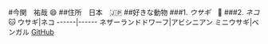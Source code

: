 #今関　祐哉 :smile:
##住所　日本　:jp:
##好きな動物
###1. *ウサギ*　:rabbit2:
###2. *ネコ*　:cat:
ウサギ|ネコ
------|------
ネザーランドドワーフ|アビシニアン
ミニウサギ|ベンガル
[GitHub](http://www.tama.ac.jp/) 
